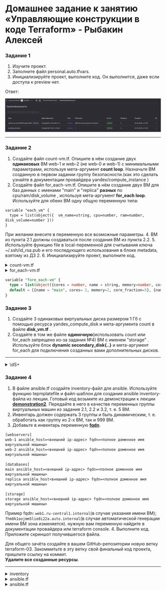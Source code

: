 # Домашнее задание к занятию «Управляющие конструкции в коде Terraform» - Рыбакин Алексей

### Задание 1

1. Изучите проект.
2. Заполните файл personal.auto.tfvars.
3. Инициализируйте проект, выполните код. Он выполнится, даже если доступа к preview нет.

Ответ:

![задание 1](./ims/17-3_1.png)

------

### Задание 2

1. Создайте файл count-vm.tf. Опишите в нём создание двух **одинаковых** ВМ  web-1 и web-2 (не web-0 и web-1) с минимальными параметрами, используя мета-аргумент **count loop**. Назначьте ВМ созданную в первом задании группу безопасности.(как это сделать узнайте в документации провайдера yandex/compute_instance )
2. Создайте файл for_each-vm.tf. Опишите в нём создание двух ВМ для баз данных с именами "main" и "replica" **разных** по cpu/ram/disk_volume , используя мета-аргумент **for_each loop**. Используйте для обеих ВМ одну общую переменную типа:
```
variable "each_vm" {
  type = list(object({  vm_name=string, cpu=number, ram=number, disk_volume=number }))
}
```  
При желании внесите в переменную все возможные параметры.
4. ВМ из пункта 2.1 должны создаваться после создания ВМ из пункта 2.2.
5. Используйте функцию file в local-переменной для считывания ключа ~/.ssh/id_rsa.pub и его последующего использования в блоке metadata, взятому из ДЗ 2.
6. Инициализируйте проект, выполните код.

<details>
<summary>count-vm.tf</summary>

```sql
data "yandex_compute_image" "ubuntu" {
  family = "ubuntu-2004-lts"
}
  resource "yandex_compute_instance" "web" {
    count = 2
    name  = "web-${count.index + 1}"
    platform_id = "standard-v1"
  resources {
    cores         = 2
    memory        = 1
    core_fraction = 20
  }
  boot_disk {
    initialize_params {
      image_id = data.yandex_compute_image.ubuntu.image_id
    }
  }
  scheduling_policy {
    preemptible = true
  }
  network_interface {
    subnet_id = yandex_vpc_subnet.develop.id
    nat       = true
    security_group_ids = [yandex_vpc_security_group.example.id]
  }

  metadata = {
    serial-port-enable = 1
    ssh-keys           = "ubuntu:${local.ssh_key}"
  } 
}
```
</details>

<details>
<summary>for_each-vm.tf</summary>

```sql
resource "yandex_compute_instance" "vm-for_each" {
  depends_on = [yandex_compute_instance.web]
  for_each = {for vm, value in var.fore_each-vm : vm => value}
  name = each.value ["name"]
  platform_id = "standard-v2"
  resources {
        cores           = each.value ["cores"]
        memory          = each.value ["memory"]
        core_fraction   = each.value ["core_fraction"]
  }

  boot_disk {
    initialize_params {
      image_id = data.yandex_compute_image.ubuntu.image_id
    }
  }

  scheduling_policy {
    preemptible = true
  }
  network_interface {
    subnet_id = yandex_vpc_subnet.develop.id
    nat       = true
  }

  metadata = {
    serial-port-enable = 1
    ssh-keys           = "ubuntu:${local.ssh_key}"
  } 
}
```
</details>

```sql
variable "fore_each-vm" {
  type = list(object({cores = number, name = string, memory=number, core_fraction=number},))
  default = [{name = "main", cores= 2, memory=2, core_fraction=5}, {name = "replica", cores= 2, memory= 1, core_fraction=5},]  
}
```
### Задание 3

1. Создайте 3 одинаковых виртуальных диска размером 1 Гб с помощью ресурса yandex_compute_disk и мета-аргумента count в файле **disk_vm.tf** .
2. Создайте в том же файле **одиночную**(использовать count или for_each запрещено из-за задания №4) ВМ c именем "storage"  . Используйте блок **dynamic secondary_disk{..}** и мета-аргумент for_each для подключения созданных вами дополнительных дисков.

------

<details>
<summary> \dS+ </summary>

```sql

```

</details>


### Задание 4

1. В файле ansible.tf создайте inventory-файл для ansible.
Используйте функцию tepmplatefile и файл-шаблон для создания ansible inventory-файла из лекции.
Готовый код возьмите из демонстрации к лекции [**demonstration2**](https://github.com/netology-code/ter-homeworks/tree/main/03/demo).
Передайте в него в качестве переменных группы виртуальных машин из задания 2.1, 2.2 и 3.2, т. е. 5 ВМ.
2. Инвентарь должен содержать 3 группы и быть динамическим, т. е. обработать как группу из 2-х ВМ, так и 999 ВМ.
3. Добавьте в инвентарь переменную  [**fqdn**](https://cloud.yandex.ru/docs/compute/concepts/network#hostname).
``` 
[webservers]
web-1 ansible_host=<внешний ip-адрес> fqdn=<полное доменное имя виртуальной машины>
web-2 ansible_host=<внешний ip-адрес> fqdn=<полное доменное имя виртуальной машины>

[databases]
main ansible_host=<внешний ip-адрес> fqdn=<полное доменное имя виртуальной машины>
replica ansible_host<внешний ip-адрес> fqdn=<полное доменное имя виртуальной машины>

[storage]
storage ansible_host=<внешний ip-адрес> fqdn=<полное доменное имя виртуальной машины>
```
Пример fqdn: ```web1.ru-central1.internal```(в случае указания имени ВМ); ```fhm8k1oojmm5lie8i22a.auto.internal```(в случае автоматической генерации имени ВМ зона изменяется). нужную вам переменную найдите в документации провайдера или terraform console.
4. Выполните код. Приложите скриншот получившегося файла. 

Для общего зачёта создайте в вашем GitHub-репозитории новую ветку terraform-03. Закоммитьте в эту ветку свой финальный код проекта, пришлите ссылку на коммит.   
**Удалите все созданные ресурсы**.

------

<details>
<summary>inventory</summary>

```sql
resource "local_file" "inventory_cfg" {
  content = templatefile("${path.module}/inventory.tftpl",
    { 
    web =  yandex_compute_instance.web,
    db =  yandex_compute_instance.db, 
    storage =  [yandex_compute_instance.storage]   
    }  
)
  filename = "${abspath(path.module)}/inventory"


resource "null_resource" "web_hosts_provision" {
depends_on = [yandex_compute_instance.storage, local_file.inventory_cfg]
  provisioner "local-exec" {
    command = "cat ~/.ssh/id_ed25519 | ssh-add -"
  }
 provisioner "local-exec" {
    command = "sleep 60"
  }
  provisioner "local-exec" {                  
    command  = "export ANSIBLE_HOST_KEY_CHECKING=False; ansible-playbook -i ${abspath(path.module)}/hosts.cfg ${abspath(path.module)}/test.yml"
    on_failure = continue
    environment = { ANSIBLE_HOST_KEY_CHECKING = "False" }
  }
    triggers = {  
      always_run         = "${timestamp()}" 
      playbook_src_hash  = file("${abspath(path.module)}/test.yml") 
      ssh_public_key     = var.vms_ssh_root_key 
    }
}
}
```

</details>

<details>
<summary>ansible.tf</summary>

```sql
[web]
bav-web-1   ansible_host=51.250.80.225bav-web-2   ansible_host=158.160.123.50
[db]
main   ansible_host=158.160.108.239replica   ansible_host=158.160.116.86
[storage]
storage   ansible_host=158.160.116.78
```

</details>

</details>

<details>
<summary>ansible.tf</summary>

```sql

```

</details>